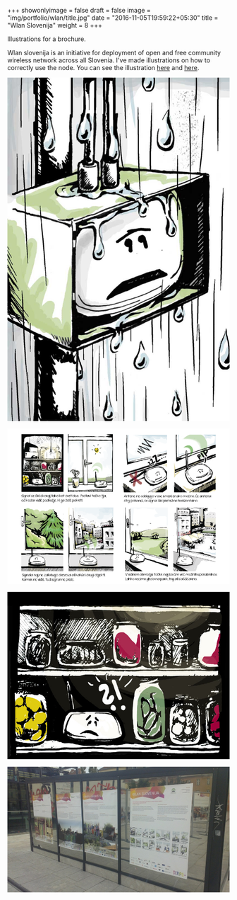+++
showonlyimage = false
draft = false
image = "img/portfolio/wlan/title.jpg"
date = "2016-11-05T19:59:22+05:30"
title = "Wlan Slovenija"
weight = 8
+++

Illustrations for a brochure.
<!--more-->

Wlan slovenija  is an initiative for deployment of open and free community wireless network across all Slovenia. I've made illustrations on how to correctly use the node. You can see the illustration [here](https://wlan-si.net/en/gallery/) and [here](https://peoplesopen.net/blog/how-to-position-your-mesh-node/).

![First page](/img/portfolio/wlan/title.jpg)

![Just illustration](/img/portfolio/wlan/zgibanka2a.png)

![Just illustration](/img/portfolio/wlan/wlanko2_800_600.jpg)

![Just illustration](/img/portfolio/wlan/wlan-exhibition.jpg)